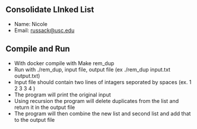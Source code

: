 ## Consolidate LInked List
- Name: Nicole
- Email: russack@usc.edu

## Compile and Run
- With docker compile with Make rem_dup
- Run with ./rem_dup, input file, output file (ex ./rem_dup input.txt output.txt)
- Input file should contain two lines of intagers seporated by spaces (ex. 1 2 3 3 4 )
- The program will print the original input 
- Using recursion the program will delete duplicates from the list and return it in the output file
- The program will then combine the new list and second list and add that to the output file

